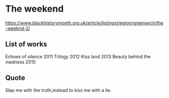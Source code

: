 # The weekend
https://www.blackhistorymonth.org.uk/article/listings/region/greenwich/the-weeknd-2/

## List of works
Echoes of silence 2011
Trilogy 2012
Kiss land 2013
Beauty behind the madness 2015

## Quote
Slap me with the truth,instead to kiss me with a lie.